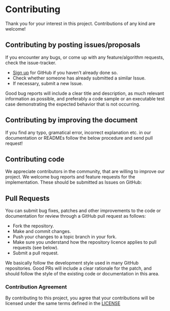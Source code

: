 # Contributing

Thank you for your interest in this project. Contributions of any kind are welcome!

## Contributing by posting issues/proposals

If you encounter any bugs, or come up with any feature/algorithm requests, check the issue-tracker. 

- [Sign up](https://github.com/join) for GitHub if you haven't already done so.
- Check whether someone has already submitted a similar Issue.
- If necessary, submit a new Issue.

Good bug reports will include a clear title and description, as much relevant information as possible, and preferably a code sample or an executable test case demonstrating the expected behavior that is not occurring.

## Contributing by improving the document

If you find any typo, gramatical error, incorrect explanation etc. in our documentation or READMEs follow the below procedure and send pull request!

## Contributing code

We appreciate contributors in the community, that are willing to improve our project.
We welcome bug reports and feature requests for the implementation. These should be submitted as Issues on GitHub:

## Pull Requests

You can submit bug fixes, patches and other improvements to the code or documentation for review through a GitHub pull request as follows:

* Fork the repository.
* Make and commit changes.
* Push your changes to a topic branch in your fork.
* Make sure you understand how the repository licence applies to pull requests (see below).
* Submit a pull request.

We basically follow the development style used in many GitHub repositories.
Good PRs will include a clear rationale for the patch, and should follow the style of the existing code or documentation in this area.

### Contribution Agreement

By contributing to this project, you agree that your contributions will be
licensed under the same terms defined in the [LICENSE](./LICENSE)
